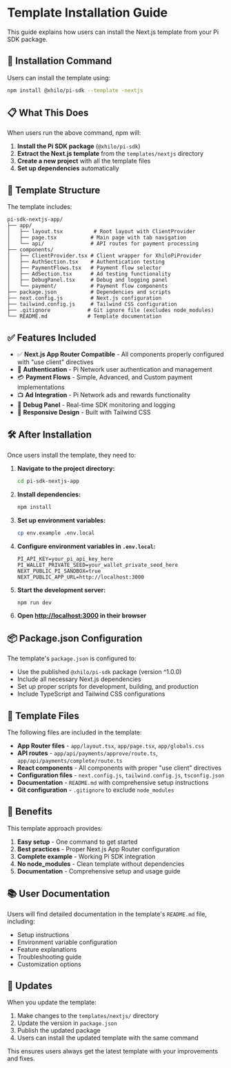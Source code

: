 # Template Installation Guide

This guide explains how users can install the Next.js template from your Pi SDK package.

## 🚀 Installation Command

Users can install the template using:

```bash
npm install @xhilo/pi-sdk --template -nextjs
```

## 📋 What This Does

When users run the above command, npm will:

1. **Install the Pi SDK package** (`@xhilo/pi-sdk`)
2. **Extract the Next.js template** from the `templates/nextjs` directory
3. **Create a new project** with all the template files
4. **Set up dependencies** automatically

## 📁 Template Structure

The template includes:

```
pi-sdk-nextjs-app/
├── app/
│   ├── layout.tsx          # Root layout with ClientProvider
│   ├── page.tsx           # Main page with tab navigation
│   └── api/               # API routes for payment processing
├── components/
│   ├── ClientProvider.tsx # Client wrapper for XhiloPiProvider
│   ├── AuthSection.tsx    # Authentication testing
│   ├── PaymentFlows.tsx   # Payment flow selector
│   ├── AdSection.tsx      # Ad testing functionality
│   ├── DebugPanel.tsx     # Debug and logging panel
│   └── payment/           # Payment flow components
├── package.json           # Dependencies and scripts
├── next.config.js         # Next.js configuration
├── tailwind.config.js     # Tailwind CSS configuration
├── .gitignore            # Git ignore file (excludes node_modules)
└── README.md             # Template documentation
```

## ✅ Features Included

- ✅ **Next.js App Router Compatible** - All components properly configured with "use client" directives
- 🔐 **Authentication** - Pi Network user authentication and management
- 💳 **Payment Flows** - Simple, Advanced, and Custom payment implementations
- 📺 **Ad Integration** - Pi Network ads and rewards functionality
- 🐛 **Debug Panel** - Real-time SDK monitoring and logging
- 🎨 **Responsive Design** - Built with Tailwind CSS

## 🛠️ After Installation

Once users install the template, they need to:

1. **Navigate to the project directory:**
   ```bash
   cd pi-sdk-nextjs-app
   ```

2. **Install dependencies:**
   ```bash
   npm install
   ```

3. **Set up environment variables:**
   ```bash
   cp env.example .env.local
   ```

4. **Configure environment variables in `.env.local`:**
   ```env
   PI_API_KEY=your_pi_api_key_here
   PI_WALLET_PRIVATE_SEED=your_wallet_private_seed_here
   NEXT_PUBLIC_PI_SANDBOX=true
   NEXT_PUBLIC_APP_URL=http://localhost:3000
   ```

5. **Start the development server:**
   ```bash
   npm run dev
   ```

6. **Open [http://localhost:3000](http://localhost:3000) in their browser**

## 📦 Package.json Configuration

The template's `package.json` is configured to:

- Use the published `@xhilo/pi-sdk` package (version ^1.0.0)
- Include all necessary Next.js dependencies
- Set up proper scripts for development, building, and production
- Include TypeScript and Tailwind CSS configurations

## 🔧 Template Files

The following files are included in the template:

- **App Router files** - `app/layout.tsx`, `app/page.tsx`, `app/globals.css`
- **API routes** - `app/api/payments/approve/route.ts`, `app/api/payments/complete/route.ts`
- **React components** - All components with proper "use client" directives
- **Configuration files** - `next.config.js`, `tailwind.config.js`, `tsconfig.json`
- **Documentation** - `README.md` with comprehensive setup instructions
- **Git configuration** - `.gitignore` to exclude `node_modules`

## 🎯 Benefits

This template approach provides:

1. **Easy setup** - One command to get started
2. **Best practices** - Proper Next.js App Router configuration
3. **Complete example** - Working Pi SDK integration
4. **No node_modules** - Clean template without dependencies
5. **Documentation** - Comprehensive setup and usage guide

## 📚 User Documentation

Users will find detailed documentation in the template's `README.md` file, including:

- Setup instructions
- Environment variable configuration
- Feature explanations
- Troubleshooting guide
- Customization options

## 🔄 Updates

When you update the template:

1. Make changes to the `templates/nextjs/` directory
2. Update the version in `package.json`
3. Publish the updated package
4. Users can install the updated template with the same command

This ensures users always get the latest template with your improvements and fixes.
